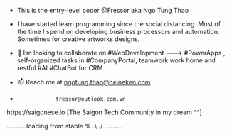 - This is the entry-level coder @Fressor aka Ngo Tung Thao
- I have started learn programming since the social distancing. Most of the time I spend on developing business processors and automation. Sometimes for creative artworks designs.

- 💞️ I’m looking to collaborate on #WebDevelopment ---> #PowerApps , self-organized tasks in #CompanyPortal, teamwork work home and restful #AI #ChatBot for CRM
- 📫 Reach me at ngotung.thao@heineken.com
-                 fressor@outlook.com.vn

<!---
Fressor/Fressor is a ✨ special ✨ repository because its `README.md` (this file) appears on your GitHub profile.
You can click the Preview link to take a look at your changes.

---> https://saigonese.io [The Saigon Tech Community in my dream ^^]
...........loading from stable % .\ ./ .\.........
